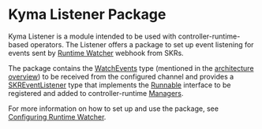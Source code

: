 
# Kyma Listener Package

Kyma Listener is a module intended to be used with controller-runtime-based operators. The Listener offers a package to set up event listening for events sent by [Runtime Watcher](https://github.com/kyma-project/runtime-watcher/tree/main/runtime-watcher) webhook from SKRs.

The package contains the [WatchEvents](https://github.com/kyma-project/runtime-watcher/blob/de040bddeba1a7875e3a0e626db4634134971022/listener/pkg/types/event.go#L8) type (mentioned in the [architecture overview](./architecture.md)) to be received from the configured channel and provides a [SKREventListener](https://github.com/kyma-project/runtime-watcher/blob/812f64dc4021b4f3c5d49aa15d1c45f5ede6ee05/listener/pkg/event/skr_events_listener.go#L30) type that implements the [Runnable](https://github.com/kubernetes-sigs/controller-runtime/blob/de4367fbd92c9d9d3a31e37107ff4fad0208f7a6/pkg/manager/manager.go#L293) interface to be registered and added to controller-runtime [Managers](https://github.com/kubernetes-sigs/controller-runtime/blob/de4367fbd92c9d9d3a31e37107ff4fad0208f7a6/pkg/manager/manager.go#L52).

For more information on how to set up and use the package, see [Configuring Runtime Watcher](./docs/guide.md).
